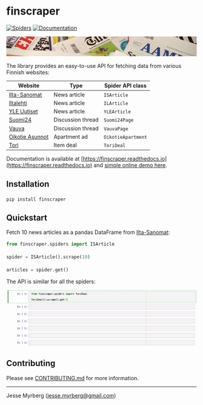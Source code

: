 # finscraper

[![Spiders](https://github.com/jmyrberg/finscraper/actions/workflows/spiders.yml/badge.svg)](https://github.com/jmyrberg/finscraper/actions/workflows/spiders.yml)
[![Documentation](https://readthedocs.org/projects/finscraper/badge/?version=latest)](https://finscraper.readthedocs.io/en/latest/?badge=latest)

![finscraper cover](https://github.com/jmyrberg/finscraper/blob/master/docs/cover.jpg?raw=true)

The library provides an easy-to-use API for fetching data from various Finnish websites:

| Website                                                        | Type              | Spider API class   |
| -------------------------------------------------------------- | ----------------- | ------------------ |
| [Ilta-Sanomat](https://www.is.fi)                              | News article      | `ISArticle`        |
| [Iltalehti](https://www.il.fi)                                 | News article      | `ILArticle`        |
| [YLE Uutiset](https://www.yle.fi/uutiset)                      | News article      | `YLEArticle`       |
| [Suomi24](https://keskustelu.suomi24.fi)                       | Discussion thread | `Suomi24Page`      |
| [Vauva](https://www.vauva.fi)                                  | Discussion thread | `VauvaPage`        |
| [Oikotie Asunnot](https://asunnot.oikotie.fi/myytavat-asunnot) | Apartment ad      | `OikotieApartment` |
| [Tori](https://www.tori.fi)                                    | Item deal         | `ToriDeal`         |

Documentation is available at [https://finscraper.readthedocs.io](https://finscraper.readthedocs.io) and [simple online demo here](https://jmyrberg.com/demo-projects/finscraper).


## Installation

`pip install finscraper`


## Quickstart

Fetch 10 news articles as a pandas DataFrame from [Ilta-Sanomat](https://is.fi):

```python
from finscraper.spiders import ISArticle

spider = ISArticle().scrape(10)

articles = spider.get()
```

The API is similar for all the spiders:

![Finscraper in action](https://github.com/jmyrberg/finscraper/blob/master/docs/finscraper.gif)


## Contributing

Please see [CONTRIBUTING.md](https://github.com/jmyrberg/finscraper/blob/master/CONTRIBUTING.md) for more information.


---

Jesse Myrberg (jesse.myrberg@gmail.com)
